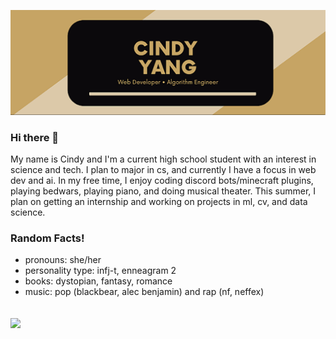

<!--
**ElemelonWind/ElemelonWind** is a ✨ _special_ ✨ repository because its `README.md` (this file) appears on your GitHub profile.

Here are some ideas to get you started:

- 🔭 I’m currently working on ...
- 🌱 I’m currently learning ...
- 👯 I’m looking to collaborate on ...
- 🤔 I’m looking for help with ...
- 💬 Ask me about ...
- 📫 How to reach me: ...
- 😄 Pronouns: ...
- ⚡ Fun fact: ...
-->
![Header](https://github.com/ElemelonWind/Elemelonwind/blob/main/readme_header.png?raw=true)
### Hi there 👋
<p>My name is Cindy and I'm a current high school student with an interest in science and tech. I plan to major in cs, and currently I have a focus in web dev and ai. In my free time, I enjoy coding discord bots/minecraft plugins, playing bedwars, playing piano, and doing musical theater. This summer, I plan on getting an internship and working on projects in ml, cv, and data science.</p>

### Random Facts!
<ul>
  <li>pronouns: she/her</li>
  <li>personality type: infj-t, enneagram 2</li>
  <li>books: dystopian, fantasy, romance</li>
  <li>music: pop (blackbear, alec benjamin) and rap (nf, neffex)</li>
</ul>
<br>
<img align="center" src="https://github-readme-stats.vercel.app/api/top-langs/?username=ElemelonWind&theme=radical" />
